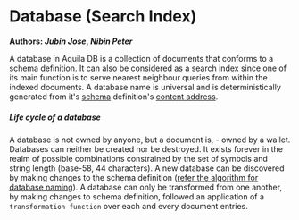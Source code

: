 # Database (Search Index)

**Authors:  *Jubin Jose*, *Nibin Peter***



A database in Aquila DB is a collection of documents that conforms to a schema definition. It can also be considered as a search index since one of its main function is to serve nearest neighbour queries from within the indexed documents. A database name is universal and is deterministically generated from it's [schema](https://github.com/Aquila-Network/specs/blob/main/adb/Schema.md) definition's [content address](https://github.com/Aquila-Network/specs/blob/main/adb/Content%20Addressing.md).



##### Life cycle of a database

A database is not owned by anyone, but a document is, - owned by a wallet. Databases can neither be created nor be destroyed. It exists forever in the realm of possible combinations constrained by the set of symbols and string length (base-58, 44 characters). A new database can be discovered by making changes to the schema definition ([refer the algorithm for database naming](https://github.com/Aquila-Network/specs/blob/main/adb/Content%20Addressing.md#cid-in-aquila-db)). A database can only be transformed from one another, by making changes to schema definition, followed an application of a `transformation function` over each and every document entries. 

